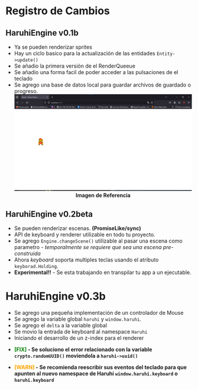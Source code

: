 # Registro de Cambios
## HaruhiEngine v0.1b
+ Ya se pueden renderizar sprites
+ Hay un ciclo basico para la actualización de las entidades `Entity->update()`
+ Se añadio la primera versión de el RenderQueeue
+ Se añadio una forma facil de poder acceder a las pulsaciones de el teclado
+ Se agrego una base de datos local para guardar archivos de guardado o progreso.
**<center><img src="image.png" alt="Imagen de Referencia"/>Imagen de Referencia</center>**

## HaruhiEngine v0.2beta
+ Se pueden renderizar escenas. **(PromiseLike/sync)**
+ API de keyboard y renderer utilizable en todo tu proyecto.
+ Se agrego `Engine.changeScene()` utilizable al pasar una escena como parametro - _temporalmente se requiere que sea una escena pre-construida_
+ Ahora _keyboard_ soporta multiples teclas usando el atributo `keyborad.Holding`.
+ **Experimental!!** - Se esta trabajando en transpilar tu app a un ejecutable.

# HaruhiEngine v0.3b
+ Se agrego una pequeña implementación de un controlador de Mouse
+ Se agrego la variable global `haruhi` y `window.haruhi`.
+ Se agrego el `delta` a la variable global
+ Se movio la entrada de keyboard al namespace `Haruhi`
+ Iniciando el desarrollo de un z-index para el renderer
+ **<p><span style="color: green">[FIX]</span> - Se soluciono el error relacionado con la variable `crypto.randomUUID()` moviendola a `haruhi->uuid()`</p>**
+ **<p><span style="color: orange">[WARN]</span> - Se recomienda reescribir sus eventos del teclado para que apunten al nuevo namespace de Haruhi `window.haruhi.keyboard` o `haruhi.keyboard`</p>**